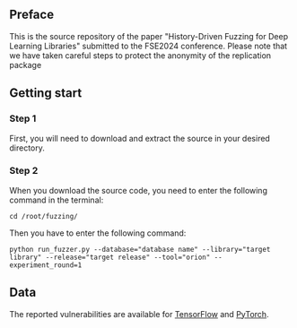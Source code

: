 ## Preface
This is the source repository of the paper "History-Driven Fuzzing for Deep Learning Libraries" submitted to the FSE2024 conference. Please note that we have taken careful steps to protect the anonymity of the replication package

## Getting start
### Step 1
First, you will need to download and extract the source in your desired directory.

### Step 2
When you download the source code, you need to enter the following command in the terminal:
```
cd /root/fuzzing/
```

Then you have to enter the following command:

```
python run_fuzzer.py --database="database name" --library="target library" --release="target release" --tool="orion" --experiment_round=1
```

## Data
The reported vulnerabilities are available for [TensorFlow](https://github.com/dmc1778/Orion/blob/master/ORION_Confirmed_TensorFlow_Vulnerabilities.csv) and [PyTorch](https://github.com/dmc1778/Orion/blob/master/ORION_Confirmed_Torch_Vulnerabilities.csv).
